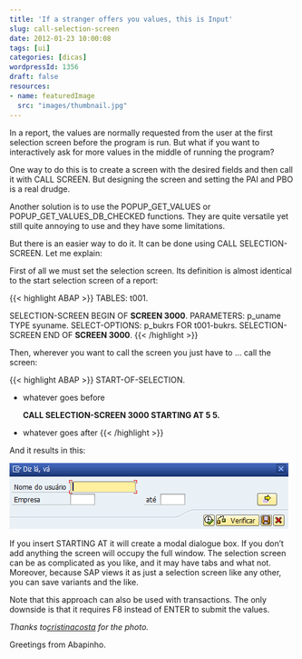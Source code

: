 ```yaml
---
title: 'If a stranger offers you values, this is Input'
slug: call-selection-screen
date: 2012-01-23 10:00:08
tags: [ui]
categories: [dicas]
wordpressId: 1356
draft: false
resources:
- name: featuredImage
  src: "images/thumbnail.jpg"
---
```

In a report, the values are normally requested from the user at the first selection screen before the program is run. But what if you want to interactively ask for more values in the middle of running the program?

<!--more-->

One way to do this is to create a screen with the desired fields and then call it with CALL SCREEN. But designing the screen and setting the PAI and PBO is a real drudge.

Another solution is to use the POPUP_GET_VALUES or POPUP_GET_VALUES_DB_CHECKED functions. They are quite versatile yet still quite annoying to use and they have some limitations.

But there is an easier way to do it. It can be done using CALL SELECTION-SCREEN. Let me explain:

First of all we must set the selection screen. Its definition is almost identical to the start selection screen of a report:


{{< highlight ABAP >}}
TABLES: t001.

SELECTION-SCREEN BEGIN OF <b>SCREEN 3000</b>.
PARAMETERS: p_uname TYPE syuname.
SELECT-OPTIONS: p_bukrs FOR t001-bukrs.
SELECTION-SCREEN END OF <b>SCREEN 3000</b>.
{{< /highlight >}}

Then, wherever you want to call the screen you just have to ... call the screen:


{{< highlight ABAP >}}
START-OF-SELECTION.

* whatever goes before

  <b>CALL SELECTION-SCREEN 3000 STARTING AT 5 5.</b>

* whatever goes after
{{< /highlight >}}

And it results in this:

![CALL SELECTION-SCREEN][1]

If you insert STARTING AT it will create a modal dialogue box. If you don’t add anything the screen will occupy the full window. The selection screen can be as complicated as you like, and it may have tabs and what not. Moreover, because SAP views it as just a selection screen like any other, you can save variants and the like.

Note that this approach can also be used with transactions. The only downside is that it requires F8 instead of ENTER to submit the values.

_Thanks to[cristinacosta][2] for the photo._

Greetings from Abapinho.

   [1]: images/call-selection-screen.png (CALL SELECTION-SCREEN)
   [2]: http://www.flickr.com/photos/cristinacosta/4304968451/
